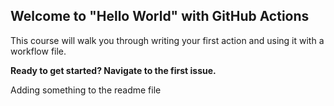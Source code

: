 ## Welcome to "Hello World" with GitHub Actions

This course will walk you through writing your first action and using it with a workflow file. 

**Ready to get started? Navigate to the first issue.**

Adding something to the readme file
